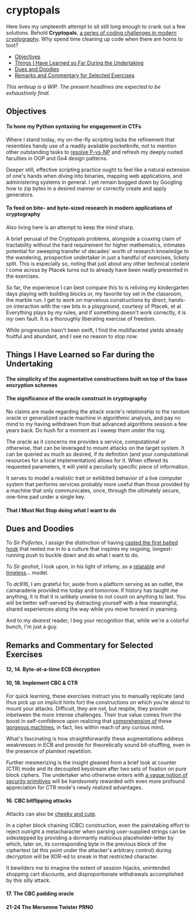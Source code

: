 # cryptopals

Here lives my umpteenth attempt to sit still long enough to crank out a few solutions. Behold __Cryptopals__, [a series of coding challenges in modern cryptography](https://blog.pinboard.in/2013/04/the_matasano_crypto_challenges/). Why spend time cleaning up code when there are horns to toot?

- [ Objectives ](#objectives)
- [ Things I Have Learned so Far During the Undertaking ](#learned)
- [ Dues and Doodies ](#doodie)
- [ Remarks and Commentary for Selected Exercises ](#remarks)

_This writeup is a WIP. The present headlines are expected to be exhaustively final._

<a name="objectives"></a>
## Objectives

#### To hone my Python syntaxing for engagement in CTFs

Where I stand today, my on-the-fly scripting lacks the refinement that resembles handy use of a readily available pocketknife, not to mention other outstanding tasks to [resolve P-vs-NP](https://www.youtube.com/watch?v=wf-BqAjZb8M&t=12m46s) and refresh my deeply rusted faculties in OOP and Go4 design patterns.

Deeper still, effective scripting practice ought to feel like a natural extension of one's hands when diving into binaries, mapping web applications, and administering systems in general. I yet remain bogged down by Googling how to zip bytes in a desired manner or correctly create and apply generators.

#### To feed on bite- and byte-sized research in modern applications of cryptography

Also living here is an attempt to keep the mind sharp.

A brief perusal of the Cryptopals problems, alongside a coaxing claim of tractability without the hard requirement for higher mathematics, intimates potential for sweeping transfer of decades' worth of research knowledge to the wandering, prospective undertaker in just a handful of exercises, lickety split. This is especially so, noting that just about any other technical content I come across by Ptacek turns out to already have been neatly presented in the exercises.

So far, the experience I can best compare this to is reliving my kindergarten days playing with building blocks or, my favorite toy set in the classroom, the marble run. I get to work on marvelous constructions by direct, hands-on interaction with the raw bits in a playground, courtesy of Ptacek, et al. Everything plays by _my_ rules, and if something doesn't work correctly, it is _my_ own fault. It is a thoroughly liberating exercise of freedom.

While progression hasn't been swift, I find the multifaceted yields already fruitful and abundant, and I see no reason to stop now. 

<a name="learned"></a>
## Things I Have Learned so Far during the Undertaking

#### The simplicity of the augmentative constructions built on top of the base encryption schemes

#### The significance of the oracle construct in cryptography

No claims are made regarding the attack oracle's relationship to the random oracle or generalized oracle machine in algorithmic analysis, and pay no mind to my having withdrawn from that advanced algorithms session a few years back. Do hush for a moment as I sweep them under the rug.

The oracle as it concerns me provides a service, computational or otherwise, that can be leveraged to mount attacks on the target system. It can be queried as much as desired, if its definition (and your computational resources for a local implementation) allows for it. When offered its requested parameters, it will yield a peculiarly specific piece of information.

It serves to model a realistic trait or exhibited behavior of a live computer system that performs services probably more useful than those provided by a machine that only communicates, once, through the ultimately secure, one-time pad under a single key.

#### That I Must Not Stop doing what I want to do

<a name="doodie"></a>
## Dues and Doodies

To _Sir Psifertex_, I assign the distinction of having [casted the first baited hook](https://www.youtube.com/watch?v=okPWY0FeUoU&t=4m34s) that reeled me in to a culture that inspires my ongoing, longest-running push to buckle down and do what I want to do.

To _Sir geohot_, I look upon, in his light of infamy, as a [relatable](https://www.youtube.com/watch?v=AerjS7PTNYs&t=6m42s) and [timeless](https://www.youtube.com/watch?v=eGl6kpSajag&t=11m16s)... model.

To _dc916_, I am grateful for, aside from a platform serving as an outlet, the camaraderie provided me today and tomorrow. If history has taught me anything, it is that it is unlikely unwise to not count on anything to last. You will be better self-served by distracting yourself with a few meaningful, shared experiences along the way while you move forward in yearning.

And to my _dearest_ reader, I beg your recognition that, while we're a colorful bunch, I'm just a guy.

<a name="remarks"></a>
## Remarks and Commentary for Selected Exercises

#### 12, 14. Byte-at-a-time ECB decryption

#### 10, 18. Implement CBC & CTR

For quick learning, these exercises instruct you to manually replicate (and thus pick up on implicit hints for) the constructions on which you're about to mount your attacks. Difficult, they are not, but respite, they provide inbetween the more intense challenges. Their true value comes from the boost in self-confidence upon realizing that [comprehension of](https://en.wikipedia.org/wiki/Block_cipher_mode_of_operation#CBC) these [gorgeous machines](https://en.wikipedia.org/wiki/Block_cipher_mode_of_operation#CTR), in fact, lies within reach of any curious mind.

What's fascinating is how straightforwardly these augmentations address weaknesses in ECB and provide for theoretically sound bit-shuffling, even in the presence of plaintext repetition.

Further mesmerizing is the insight gleaned from a brief look at counter (CTR) mode and its decoupled keystream after two sets of fixation on pure block ciphers. The undertaker who otherwise enters with [a vague notion of security primitives](https://www.coursera.org/learn/crypto) will be handsomely rewarded with even more profound appreciation for CTR mode's newly realized advantages.

#### 16. CBC bitflipping attacks

Attacks can also be [cheeky and cute](https://www.coursera.org/lecture/crypto/attacking-non-atomic-decryption-mtJS8).

In a cipher block chaining (CBC) construction, even the painstaking effort to reject outright a metacharacter when parsing user-supplied strings can be sidestepped by providing a dormantly malicious placeholder-letter by which, later on, its corresponding byte in the previous block of the ciphertext (at this point under the attacker's arbitrary control) during decryption will be XOR-ed to sneak in that restricted character.

It bewilders me to imagine the extent of session hijacks, unintended shopping cart discounts, and disproportionate withdrawals accomplished by this silly attack.

#### 17. The CBC padding oracle

#### 21-24 The Mersenne Twister PRNG
